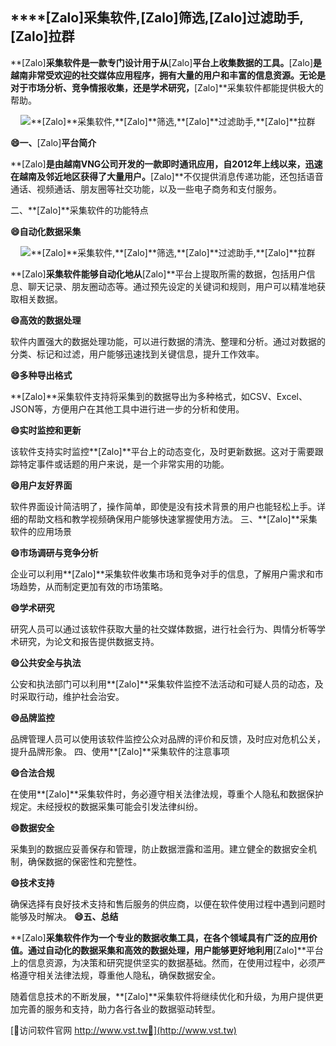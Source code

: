 ## ****[Zalo]**采集软件,**[Zalo]**筛选,**[Zalo]**过滤助手,**[Zalo]**拉群**

**[Zalo]**采集软件是一款专门设计用于从**[Zalo]**平台上收集数据的工具。**[Zalo]**是越南非常受欢迎的社交媒体应用程序，拥有大量的用户和丰富的信息资源。无论是对于市场分析、竞争情报收集，还是学术研究，**[Zalo]**采集软件都能提供极大的帮助。

 <center><img src="https://vst.tw/MP4/tuiguang/png/7.png" alt="**[Zalo]**采集软件,**[Zalo]**筛选,**[Zalo]**过滤助手,**[Zalo]**拉群"></center>

**😄一、**[Zalo]**平台简介**

**[Zalo]**是由越南VNG公司开发的一款即时通讯应用，自2012年上线以来，迅速在越南及邻近地区获得了大量用户。**[Zalo]**不仅提供消息传递功能，还包括语音通话、视频通话、朋友圈等社交功能，以及一些电子商务和支付服务。

二、**[Zalo]**采集软件的功能特点

**😄自动化数据采集**

 <center><img src="https://vst.tw/MP4/tuiguang/png/2.png" alt="**[Zalo]**采集软件,**[Zalo]**筛选,**[Zalo]**过滤助手,**[Zalo]**拉群"></center>

**[Zalo]**采集软件能够自动化地从**[Zalo]**平台上提取所需的数据，包括用户信息、聊天记录、朋友圈动态等。通过预先设定的关键词和规则，用户可以精准地获取相关数据。

**😄高效的数据处理**

软件内置强大的数据处理功能，可以进行数据的清洗、整理和分析。通过对数据的分类、标记和过滤，用户能够迅速找到关键信息，提升工作效率。

**😄多种导出格式**

**[Zalo]**采集软件支持将采集到的数据导出为多种格式，如CSV、Excel、JSON等，方便用户在其他工具中进行进一步的分析和使用。

**😄实时监控和更新**

该软件支持实时监控**[Zalo]**平台上的动态变化，及时更新数据。这对于需要跟踪特定事件或话题的用户来说，是一个非常实用的功能。

**😄用户友好界面**

软件界面设计简洁明了，操作简单，即使是没有技术背景的用户也能轻松上手。详细的帮助文档和教学视频确保用户能够快速掌握使用方法。
三、**[Zalo]**采集软件的应用场景

**😄市场调研与竞争分析**

企业可以利用**[Zalo]**采集软件收集市场和竞争对手的信息，了解用户需求和市场趋势，从而制定更加有效的市场策略。

**😄学术研究**

研究人员可以通过该软件获取大量的社交媒体数据，进行社会行为、舆情分析等学术研究，为论文和报告提供数据支持。

**😄公共安全与执法**

公安和执法部门可以利用**[Zalo]**采集软件监控不法活动和可疑人员的动态，及时采取行动，维护社会治安。

**😄品牌监控**

品牌管理人员可以使用该软件监控公众对品牌的评价和反馈，及时应对危机公关，提升品牌形象。
四、使用**[Zalo]**采集软件的注意事项

**😄合法合规**

在使用**[Zalo]**采集软件时，务必遵守相关法律法规，尊重个人隐私和数据保护规定。未经授权的数据采集可能会引发法律纠纷。

**😄数据安全**

采集到的数据应妥善保存和管理，防止数据泄露和滥用。建立健全的数据安全机制，确保数据的保密性和完整性。

**😄技术支持**

确保选择有良好技术支持和售后服务的供应商，以便在软件使用过程中遇到问题时能够及时解决。
**😄五、总结**

**[Zalo]**采集软件作为一个专业的数据收集工具，在各个领域具有广泛的应用价值。通过自动化的数据采集和高效的数据处理，用户能够更好地利用**[Zalo]**平台上的信息资源，为决策和研究提供坚实的数据基础。然而，在使用过程中，必须严格遵守相关法律法规，尊重他人隐私，确保数据安全。

随着信息技术的不断发展，**[Zalo]**采集软件将继续优化和升级，为用户提供更加完善的服务和支持，助力各行各业的数据驱动转型。


[👻访问软件官网 http://www.vst.tw👻](http://www.vst.tw)
